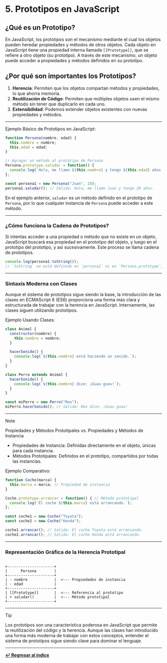 
# 5. Prototipos en JavaScript

## ¿Qué es un Prototipo?

En JavaScript, los prototipos son el mecanismo mediante el cual los objetos pueden heredar propiedades y métodos de otros objetos. Cada objeto en JavaScript tiene una propiedad interna llamada `[[Prototype]]`, que se refiere a otro objeto (su prototipo). A través de este mecanismo, un objeto puede acceder a propiedades y métodos definidos en su prototipo.

## ¿Por qué son importantes los Prototipos?

1. **Herencia**: Permiten que los objetos compartan métodos y propiedades, lo que ahorra memoria.
2. **Reutilización de Código**: Permiten que múltiples objetos usen el mismo método sin tener que duplicarlo en cada uno.
3. **Extensibilidad**: Podemos extender objetos existentes con nuevas propiedades y métodos.

---
Ejemplo Básico de Prototipos en JavaScript:

```javascript
function Persona(nombre, edad) {
  this.nombre = nombre;
  this.edad = edad;
}

// Agregar un método al prototipo de Persona
Persona.prototype.saludar = function() {
  console.log(`Hola, me llamo ${this.nombre} y tengo ${this.edad} años.`);
};

const persona1 = new Persona("Juan", 28);
persona1.saludar(); // Salida: Hola, me llamo Juan y tengo 28 años.
```
En el ejemplo anterior, `saludar` es un método definido en el prototipo de `Persona`, por lo que cualquier instancia de `Persona` puede acceder a este método.

---

### ¿Cómo funciona la Cadena de Prototipos?

Si intentas acceder a una propiedad o método que no existe en un objeto, JavaScript buscará esa propiedad en el prototipo del objeto, y luego en el prototipo del prototipo, y así sucesivamente. Este proceso se llama cadena de prototipos.

```javascript
console.log(persona1.toString()); 
// `toString` no está definido en `persona1` ni en `Persona.prototype`, pero existe en `Object.prototype`
```

---
### Sintaxis Moderna con Clases

Aunque el sistema de prototipos sigue siendo la base, la introducción de las clases en ECMAScript 6 (ES6) proporciona una forma más clara y estructurada de trabajar con la herencia en JavaScript. Internamente, las clases siguen utilizando prototipos.

Ejemplo Usando Clases:

```javascript
class Animal {
  constructor(nombre) {
    this.nombre = nombre;
  }

  hacerSonido() {
    console.log(`${this.nombre} está haciendo un sonido.`);
  }
}

class Perro extends Animal {
  hacerSonido() {
    console.log(`${this.nombre} dice: ¡Guau guau!`);
  }
}

const miPerro = new Perro("Rex");
miPerro.hacerSonido(); // Salida: Rex dice: ¡Guau guau!
```
---
>[!NOTE]
> Propiedades y Métodos Prototipales vs. Propiedades y Métodos de Instancia
> - Propiedades de Instancia: Definidas directamente en el objeto, únicas para cada instancia.
> - Métodos Prototipales: Definidos en el prototipo, compartidos por todas las instancias.

Ejemplo Comparativo:

```javascript
function Coche(marca) {
  this.marca = marca; // Propiedad de instancia
}

Coche.prototype.arrancar = function() { // Método prototipal
  console.log(`El coche ${this.marca} está arrancando.`);
};

const coche1 = new Coche("Toyota");
const coche2 = new Coche("Honda");

coche1.arrancar(); // Salida: El coche Toyota está arrancando.
coche2.arrancar(); // Salida: El coche Honda está arrancando.
```

---

### Representación Gráfica de la Herencia Prototipal

```plaintext

+---------------------+
|      Persona        |
+---------------------+
| - nombre            |  <--- Propiedades de instancia
| - edad              |
+---------------------+
| [[Prototype]]       |  <--- Referencia al prototipo
| + saludar()         |  <--- Método prototipal
+---------------------+

```

---

> [!TIP]
> Los prototipos son una característica poderosa en JavaScript que permite la reutilización del código y la herencia. Aunque las clases han introducido una forma más moderna de trabajar con estos conceptos, entender el sistema de prototipos sigue siendo clave para dominar el lenguaje.

---

**[↩️ Regresar al índice](../README.md)**
